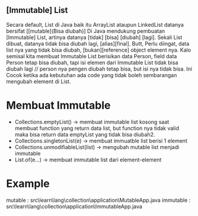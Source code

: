 ## [Immutable] List
Secara default, List di Java baik itu ArrayList ataupun LinkedList datanya bersifat [[mutable](Bisa diubah)]
Di Java mendukung pembuatan [Immutable] List, artinya datanya [tidak] [bisa] [diubah] [lagi].
Sekali List dibuat, datanya tidak bisa diubah lagi, [alias][final].
Butt, Perlu diingat, data list nya yang tidak bisa diubah, [bukan][reference] object element nya.
    Kalo semisal kita membuat Immutable List berisikan data Person, field data Person tetap bisa diubah,
    tapi isi elemen dari Immutable List tidak bisa diubah lagi // person nya pengen diubah tetap bisa, but isi nya tidak bisa.
Ini Cocok ketika ada kebutuhan ada code yang tidak boleh sembarangan mengubah element di List.

# Membuat Immutable
- Collections.emptyList() -> membuat immutable list kosong
    saat membuat function yang return data list, but function nya tidak valid
    maka bisa return data emptyList yang tidak bisa diubah2.
- Collections.singletonList(e) -> membuat immuatble list berisi 1 element
- Collections.unmodifiableList(list) -> mengubah mutable list menjadi immutable
- List.of(e...)  -> membuat immutable list dari element-element

# Example
mutable   : src\learn\lang\collection\application\MutableApp.java
immutable : src\learn\lang\collection\application\ImmutableApp.java